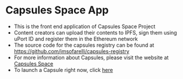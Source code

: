 # Capsules Space App

* This is the front end application of Capsules Space Project
* Content creators can upload their contents to IPFS, sign them using uPort ID and register them in the Ethereum network
* The source code for the capsules registry can be found at https://github.com/jmsofarelli/capsules-registry
* For more information about Capsules, please visit the website at [Capsules Space](http://capsules.space)
* To launch a Capsule right now, click [here](http://capsules.space/#/launch)
